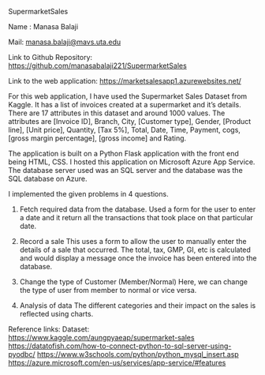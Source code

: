 SupermarketSales

Name : Manasa Balaji 

Mail:  manasa.balaji@mavs.uta.edu

Link to Github Repository:
https://github.com/manasabalaji221/SupermarketSales

Link to the web application:
https://marketsalesapp1.azurewebsites.net/

For this web application, I have used the Supermarket Sales Dataset from Kaggle. It has a list of invoices created at a supermarket and it’s details. There are 17 attributes in this dataset and around 1000 values. The attributes are [Invoice ID], Branch, City, [Customer type], Gender, [Product line], [Unit price], Quantity, [Tax 5%], Total, Date, Time, Payment, cogs, [gross margin percentage], [gross income] and Rating. 

The application is built on a Python Flask application with the front end being HTML, CSS. I hosted this application on Microsoft Azure App Service. The database server used was an SQL server and the database was the SQL database on Azure. 

I implemented the given problems in 4 questions. 
1.	Fetch required data from the database.
Used a form for the user to enter a date and it return all the transactions that took place on that particular date.

2.	Record a sale
This uses a form to allow the user to manually enter the details of a sale that occurred. The total, tax, GMP, GI, etc is calculated and would display a message once the invoice has been entered into the database.

3.	Change the type of Customer (Member/Normal)
Here, we can change the type of user from member to normal or vice versa.

4.	Analysis of data
The different categories and their impact on the sales is reflected using charts.

 


Reference links:
Dataset: https://www.kaggle.com/aungpyaeap/supermarket-sales
https://datatofish.com/how-to-connect-python-to-sql-server-using-pyodbc/
https://www.w3schools.com/python/python_mysql_insert.asp
https://azure.microsoft.com/en-us/services/app-service/#features

